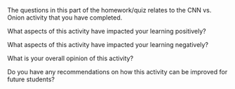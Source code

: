 The questions in this part of the homework/quiz relates to the CNN vs. Onion activity that you have completed.

What aspects of this activity have impacted your learning positively?

What aspects of this activity have impacted your learning negatively?

What is your overall opinion of this activity?

Do you have any recommendations on how this activity can be improved for future students?
